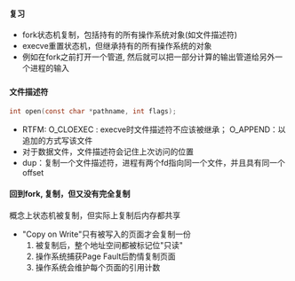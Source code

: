 #### 复习

* fork状态机复制，包括持有的所有操作系统对象(如文件描述符)
* execve重置状态机，但继承持有的所有操作系统的对象
* 例如在fork之前打开一个管道, 然后就可以把一部分计算的输出管道给另外一个进程的输入

### 

#### 文件描述符

```c
int open(const char *pathname, int flags);
```

* RTFM: O_CLOEXEC : execve时文件描述符不应该被继承； O_APPEND：以追加的方式写该文件
* 对于数据文件，文件描述符会记住上次访问的位置
* dup：复制一个文件描述符，进程有两个fd指向同一个文件，并且具有同一个offset

#### 回到fork, 复制，但又没有完全复制
概念上状态机被复制，但实际上复制后内存都共享

* "Copy on Write"只有被写入的页面才会复制一份
   1. 被复制后，整个地址空间都被标记位"只读"
   2. 操作系统捕获Page Fault后酌情复制页面
   3. 操作系统会维护每个页面的引用计数



